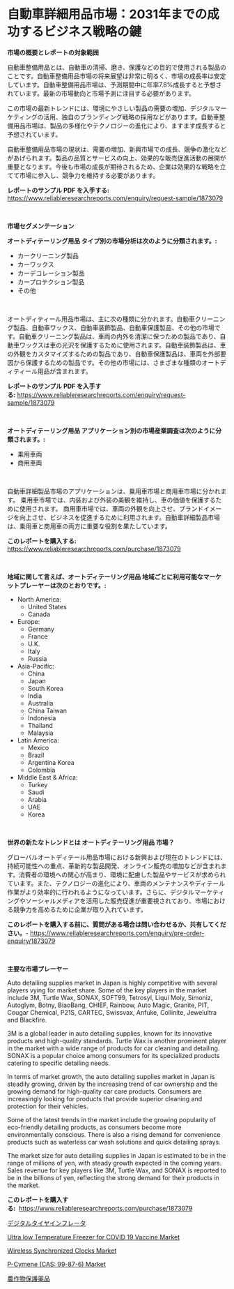 <p><h1>自動車詳細用品市場：2031年までの成功するビジネス戦略の鍵</h1></p><p><strong>市場の概要とレポートの対象範囲</strong></p>
<p><p>自動車整備用品とは、自動車の清掃、磨き、保護などの目的で使用される製品のことです。自動車整備用品市場の将来展望は非常に明るく、市場の成長率は安定しています。自動車整備用品市場は、予測期間中に年率7.8%成長すると予想されています。最新の市場動向と市場予測に注目する必要があります。</p><p>この市場の最新トレンドには、環境にやさしい製品の需要の増加、デジタルマーケティングの活用、独自のブランディング戦略の採用などがあります。自動車整備用品市場は、製品の多様化やテクノロジーの進化により、ますます成長すると予想されています。</p><p>自動車整備用品市場の現状は、需要の増加、新興市場での成長、競争の激化などがあげられます。製品の品質とサービスの向上、効果的な販売促進活動の展開が重要となります。今後も市場の成長が期待されるため、企業は効果的な戦略を立てて市場に参入し、競争力を維持する必要があります。</p></p>
<p><strong>レポートのサンプル PDF を入手する:</strong> <a href="https://www.reliableresearchreports.com/enquiry/request-sample/1873079">https://www.reliableresearchreports.com/enquiry/request-sample/1873079</a></p>
<p>&nbsp;</p>
<p><strong>市場セグメンテーション</strong></p>
<p><strong>オートディテーリング用品 タイプ別の市場分析は次のように分類されます。:</strong></p>
<p><ul><li>カークリーニング製品</li><li>カーワックス</li><li>カーデコレーション製品</li><li>カープロテクション製品</li><li>その他</li></ul></p>
<p>&nbsp;</p>
<p><p>オートディティール用品市場は、主に次の種類に分かれます。自動車クリーニング製品、自動車ワックス、自動車装飾製品、自動車保護製品、その他の市場です。自動車クリーニング製品は、車両の内外を清潔に保つための製品であり、自動車ワックスは車の光沢を保護するために使用されます。自動車装飾製品は、車の外観をカスタマイズするための製品であり、自動車保護製品は、車両を外部要因から保護するための製品です。その他の市場には、さまざまな種類のオートディティール用品が含まれます。</p></p>
<p><strong>レポートのサンプル PDF を入手する:</strong>&nbsp;<a href="https://www.reliableresearchreports.com/enquiry/request-sample/1873079">https://www.reliableresearchreports.com/enquiry/request-sample/1873079</a></p>
<p>&nbsp;</p>
<p><strong> オートディテーリング用品 アプリケーション別の市場産業調査は次のように分類されます。:</strong></p>
<p><ul><li>乗用車両</li><li>商用車両</li></ul></p>
<p>&nbsp;</p>
<p><p>自動車詳細製品市場のアプリケーションは、乗用車市場と商用車市場に分かれます。 乗用車市場では、内装および外装の美観を維持し、車の価値を保護するために使用されます。 商用車市場では、車両の外観を向上させ、ブランドイメージを向上させ、ビジネスを促進するために利用されます。自動車詳細製品市場は、乗用車と商用車の両方に重要な役割を果たしています。</p></p>
<p><strong>このレポートを購入する:</strong>&nbsp; <a href="https://www.reliableresearchreports.com/purchase/1873079">https://www.reliableresearchreports.com/purchase/1873079</a></p>
<p>&nbsp;</p>
<p><strong>地域に関して言えば、オートディテーリング用品 地域ごとに利用可能なマーケットプレーヤーは次のとおりです。:</strong></p>
<p><ul>
    <li>
        North America:
        <ul>
            <li>United States</li>
            <li>Canada</li>
        </ul>
    </li>
    <li>
        Europe:
        <ul>
            <li>Germany</li>
            <li>France</li>
            <li>U.K.</li>
            <li>Italy</li>
            <li>Russia</li>
        </ul>
    </li>
    <li>
        Asia-Pacific:
        <ul>
            <li>China</li>
            <li>Japan</li>
            <li>South Korea</li>
            <li>India</li>
            <li>Australia</li>
            <li>China Taiwan</li>
            <li>Indonesia</li>
            <li>Thailand</li>
            <li>Malaysia</li>
        </ul>
    </li>
    <li>
        Latin America:
        <ul>
            <li>Mexico</li>
            <li>Brazil</li>
            <li>Argentina Korea</li>
            <li>Colombia</li>
        </ul>
    </li>
    <li>
        Middle East & Africa:
        <ul>
            <li>Turkey</li>
            <li>Saudi</li>
            <li>Arabia</li>
            <li>UAE</li>
            <li>Korea</li>
        </ul>
    </li>
    </ul></p>
<p>&nbsp;</p>
<p><strong>世界の新たなトレンドとは オートディテーリング用品 市場？</strong></p>
<p><p>グローバルオートディテール用品市場における新興および現在のトレンドには、持続可能性への重点、革新的な製品開発、オンライン販売の増加などが含まれます。消費者の環境への関心が高まり、環境に配慮した製品やサービスが求められています。また、テクノロジーの進化により、車両のメンテナンスやディテール作業がより効率的に行われるようになっています。さらに、デジタルマーケティングやソーシャルメディアを活用した販売促進が重要視されており、市場における競争力を高めるために企業が取り入れています。</p></p>
<p><strong>このレポートを購入する前に、質問がある場合は問い合わせるか、共有してください。</strong>- <a href="https://www.reliableresearchreports.com/enquiry/pre-order-enquiry/1873079">https://www.reliableresearchreports.com/enquiry/pre-order-enquiry/1873079</a></p>
<p>&nbsp;</p>
<p><strong>主要な市場プレーヤー</strong></p>
<p><p>Auto detailing supplies market in Japan is highly competitive with several players vying for market share. Some of the key players in the market include 3M, Turtle Wax, SONAX, SOFT99, Tetrosyl, Liqui Moly, Simoniz, Autoglym, Botny, BiaoBang, CHIEF, Rainbow, Auto Magic, Granite, PIT, Cougar Chemical, P21S, CARTEC, Swissvax, Anfuke, Collinite, Jewelultra and Blackfire.</p><p>3M is a global leader in auto detailing supplies, known for its innovative products and high-quality standards. Turtle Wax is another prominent player in the market with a wide range of products for car cleaning and detailing. SONAX is a popular choice among consumers for its specialized products catering to specific detailing needs.</p><p>In terms of market growth, the auto detailing supplies market in Japan is steadily growing, driven by the increasing trend of car ownership and the growing demand for high-quality car care products. Consumers are increasingly looking for products that provide superior cleaning and protection for their vehicles.</p><p>Some of the latest trends in the market include the growing popularity of eco-friendly detailing products, as consumers become more environmentally conscious. There is also a rising demand for convenience products such as waterless car wash solutions and quick detailing sprays.</p><p>The market size for auto detailing supplies in Japan is estimated to be in the range of millions of yen, with steady growth expected in the coming years. Sales revenue for key players like 3M, Turtle Wax, and SONAX is reported to be in the billions of yen, reflecting the strong demand for their products in the market.</p></p>
<p><strong>このレポートを購入する:</strong>&nbsp;&nbsp;<a href="https://www.reliableresearchreports.com/purchase/1873079">https://www.reliableresearchreports.com/purchase/1873079</a></p>
<p><p><a href="https://github.com/sghwr779811674/Market-Research-Report-List-1/blob/main/21107492526.md">デジタルタイヤインフレータ</a></p><p><a href="https://issuu.com/reportprime-2/docs/ultra-low-temperature-freezer-for-c_7dabf33f6bdba0">Ultra low Temperature Freezer for COVID 19 Vaccine Market</a></p><p><a href="https://issuu.com/reportprime-2/docs/wireless-synchronized-clocks-market-size-2030.pptx">Wireless Synchronized Clocks Market</a></p><p><a href="https://github.com/dringals/Market-Research-Report-List-3/blob/main/p-cymene-cas-99-87-6-market.md">P-Cymene (CAS: 99-87-6) Market</a></p><p><a href="https://medium.com/@tubbs463/%E4%BD%9C%E7%89%A9%E4%BF%9D%E8%AD%B7%E8%96%AC%E5%93%81%E5%B8%82%E5%A0%B4%E3%83%A1%E3%83%88%E3%83%AA%E3%83%83%E3%82%AF%E3%82%B9%E3%81%AE%E3%83%87%E3%82%B3%E3%83%BC%E3%83%89-%E5%B8%82%E5%A0%B4%E3%82%B7%E3%82%A7%E3%82%A2-%E3%83%88%E3%83%AC%E3%83%B3%E3%83%89-%E6%88%90%E9%95%B7%E3%83%91%E3%82%BF%E3%83%BC%E3%83%B3-c0bef34d5403">農作物保護薬品</a></p></p>
